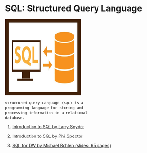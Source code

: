 # SQL: Structured Query Language

<img src="./sql_image.jpeg" alt="sql" width="250" height="250">

	Structured Query Language (SQL) is a 
	programming language for storing and 
	processing information in a relational 
	database.


1. [Introduction to SQL by Larry Snyder](./introduction_to_SQL_by_Larry_Snyder.pdf)


2. [Introduction to SQL by Phil Spector](./introduction_to_SQL_by_Phil_Spector.pdf)


3. [SQL for DW by Michael Bohlen (slides: 65 pages)](./sql_for_DW_by_Michael_Bohlen_slides_65_pages.pdf)



